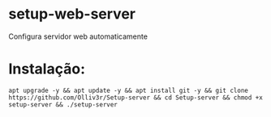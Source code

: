 # setup-web-server
Configura servidor web automaticamente

# Instalação:
```
apt upgrade -y && apt update -y && apt install git -y && git clone https://github.com/Olliv3r/Setup-server && cd Setup-server && chmod +x setup-server && ./setup-server
```
